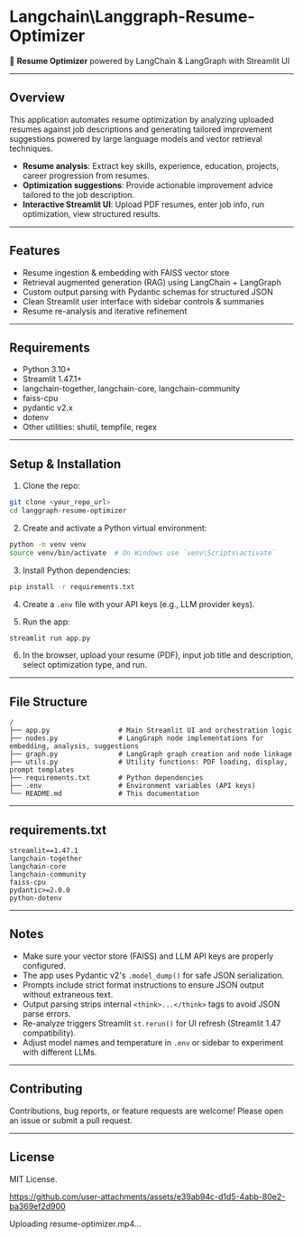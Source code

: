 # Langchain\Langgraph-Resume-Optimizer


📄 **Resume Optimizer** powered by LangChain & LangGraph with Streamlit UI

***

## Overview

This application automates resume optimization by analyzing uploaded resumes against job descriptions and generating tailored improvement suggestions powered by large language models and vector retrieval techniques.

- **Resume analysis**: Extract key skills, experience, education, projects, career progression from resumes.
- **Optimization suggestions**: Provide actionable improvement advice tailored to the job description.
- **Interactive Streamlit UI**: Upload PDF resumes, enter job info, run optimization, view structured results.

***

## Features

- Resume ingestion & embedding with FAISS vector store
- Retrieval augmented generation (RAG) using LangChain + LangGraph
- Custom output parsing with Pydantic schemas for structured JSON
- Clean Streamlit user interface with sidebar controls & summaries
- Resume re-analysis and iterative refinement

***

## Requirements

- Python 3.10+
- Streamlit 1.47.1+
- langchain-together, langchain-core, langchain-community
- faiss-cpu
- pydantic v2.x
- dotenv
- Other utilities: shutil, tempfile, regex

***

## Setup & Installation

1. Clone the repo:

```bash
git clone <your_repo_url>
cd langgraph-resume-optimizer
```

2. Create and activate a Python virtual environment:

```bash
python -m venv venv
source venv/bin/activate  # On Windows use `venv\Scripts\activate`
```

3. Install Python dependencies:

```bash
pip install -r requirements.txt
```

4. Create a `.env` file with your API keys (e.g., LLM provider keys).

5. Run the app:

```bash
streamlit run app.py
```

6. In the browser, upload your resume (PDF), input job title and description, select optimization type, and run.

***

## File Structure

```
/
├── app.py                 # Main Streamlit UI and orchestration logic
├── nodes.py               # LangGraph node implementations for embedding, analysis, suggestions
├── graph.py               # LangGraph graph creation and node linkage
├── utils.py               # Utility functions: PDF loading, display, prompt templates
├── requirements.txt       # Python dependencies
├── .env                   # Environment variables (API keys)
└── README.md              # This documentation
```

***

## requirements.txt

```text
streamlit==1.47.1
langchain-together
langchain-core
langchain-community
faiss-cpu
pydantic>=2.0.0
python-dotenv
```

***

## Notes

- Make sure your vector store (FAISS) and LLM API keys are properly configured.
- The app uses Pydantic v2's `.model_dump()` for safe JSON serialization.
- Prompts include strict format instructions to ensure JSON output without extraneous text.
- Output parsing strips internal `<think>...</think>` tags to avoid JSON parse errors.
- Re-analyze triggers Streamlit `st.rerun()` for UI refresh (Streamlit 1.47 compatibility).
- Adjust model names and temperature in `.env` or sidebar to experiment with different LLMs.

***

## Contributing

Contributions, bug reports, or feature requests are welcome! Please open an issue or submit a pull request.

***

## License

MIT License.


https://github.com/user-attachments/assets/e39ab94c-d1d5-4abb-80e2-ba369ef2d900








Uploading resume-optimizer.mp4…

